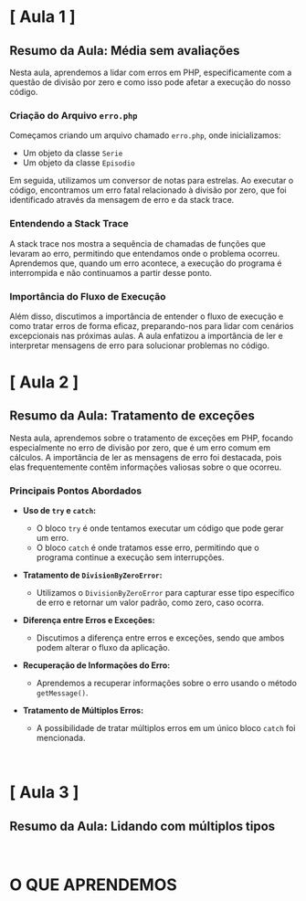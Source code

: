 # [ Aula 1 ]
## Resumo da Aula: Média sem avaliações

Nesta aula, aprendemos a lidar com erros em PHP, especificamente com a questão de divisão por zero e como isso pode afetar a execução do nosso código.

### Criação do Arquivo `erro.php`

Começamos criando um arquivo chamado `erro.php`, onde inicializamos:
- Um objeto da classe `Serie`
- Um objeto da classe `Episodio`

Em seguida, utilizamos um conversor de notas para estrelas. Ao executar o código, encontramos um erro fatal relacionado à divisão por zero, que foi identificado através da mensagem de erro e da stack trace.

### Entendendo a Stack Trace

A stack trace nos mostra a sequência de chamadas de funções que levaram ao erro, permitindo que entendamos onde o problema ocorreu. Aprendemos que, quando um erro acontece, a execução do programa é interrompida e não continuamos a partir desse ponto.

### Importância do Fluxo de Execução

Além disso, discutimos a importância de entender o fluxo de execução e como tratar erros de forma eficaz, preparando-nos para lidar com cenários excepcionais nas próximas aulas. A aula enfatizou a importância de ler e interpretar mensagens de erro para solucionar problemas no código.
<br>

# [ Aula 2 ]
## Resumo da Aula: Tratamento de exceções

Nesta aula, aprendemos sobre o tratamento de exceções em PHP, focando especialmente no erro de divisão por zero, que é um erro comum em cálculos. A importância de ler as mensagens de erro foi destacada, pois elas frequentemente contêm informações valiosas sobre o que ocorreu.

### Principais Pontos Abordados

- **Uso de `try` e `catch`:** 
  - O bloco `try` é onde tentamos executar um código que pode gerar um erro.
  - O bloco `catch` é onde tratamos esse erro, permitindo que o programa continue a execução sem interrupções.
  
- **Tratamento de `DivisionByZeroError`:**
  - Utilizamos o `DivisionByZeroError` para capturar esse tipo específico de erro e retornar um valor padrão, como zero, caso ocorra.

- **Diferença entre Erros e Exceções:**
  - Discutimos a diferença entre erros e exceções, sendo que ambos podem alterar o fluxo da aplicação.

- **Recuperação de Informações do Erro:**
  - Aprendemos a recuperar informações sobre o erro usando o método `getMessage()`.

- **Tratamento de Múltiplos Erros:**
  - A possibilidade de tratar múltiplos erros em um único bloco `catch` foi mencionada.
<br>

# [ Aula 3 ]
## Resumo da Aula: Lidando com múltiplos tipos
<br>

# O QUE APRENDEMOS
